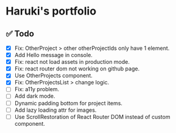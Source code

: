 # Haruki's portfolio

## ✅ Todo

- [x] Fix: OtherProject > other otherProjectIds only have 1 element.
- [x] Add Hello message in console.
- [x] Fix: react not load assets in production mode.
- [x] Fix: react router dom not working on github page.
- [x] Use OtherProjects component.
- [x] Fix: OtherProjectsList > change logic.
- [ ] Fix: a11y problem.
- [ ] Add dark mode.
- [ ] Dynamic padding bottom for project items.
- [ ] Add lazy loading attr for images.
- [ ] Use ScrollRestoration of React Router DOM instead of custom component.
